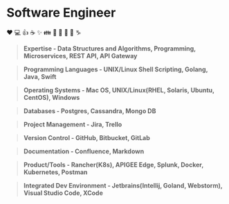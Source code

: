 # Software Engineer

:heart: :computer: :+1: :coffee: :sparkles: :family: :guitar: :microphone: :metal: :thinking: :capricorn:

> **Expertise - Data Structures and Algorithms, Programming, Microservices, REST API, API Gateway**

> **Programming Languages - UNIX/Linux Shell Scripting, Golang, Java, Swift**

> **Operating Systems - Mac OS, UNIX/Linux(RHEL, Solaris, Ubuntu, CentOS), Windows**

> **Databases - Postgres, Cassandra, Mongo DB**

> **Project Management - Jira, Trello**

> **Version Control - GitHub, Bitbucket, GitLab**

> **Documentation - Confluence, Markdown**

> **Product/Tools - Rancher(K8s), APIGEE Edge, Splunk, Docker, Kubernetes, Postman**

> **Integrated Dev Environment - Jetbrains(Intellij, Goland, Webstorm), Visual Studio Code, XCode**


